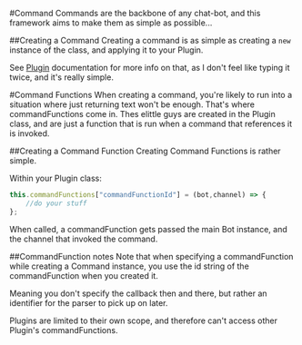 #Command
Commands are the backbone of any chat-bot, and this framework aims to make them as simple as possible...

##Creating a Command
Creating a command is as simple as creating a `new` instance of the class, and applying it to your Plugin.

See [Plugin](https://kd-twitch-bot-framework.readthedocs.io/en/latest/reference/Plugin) documentation for more info on that, as I don't feel like typing it twice, and it's really simple.

#Command Functions
When creating a command, you're likely to run into a situation where just returning text won't be enough. That's where commandFunctions come in. Thes elittle guys are created in the Plugin class, and are just a function that is run when a command that references it is invoked.

##Creating a Command Function
Creating Command Functions is rather simple.

Within your Plugin class:
```Javascript
this.commandFunctions["commandFunctionId"] = (bot,channel) => {
	//do your stuff
};
```
When called, a commandFunction gets passed the main Bot instance, and the channel that invoked the command.

##CommandFunction notes
Note that when specifying a commandFunction while creating a Command instance, you use the id string of the commandFunction when you created it.

Meaning you don't specify the callback then and there, but rather an identifier for the parser to pick up on later.

Plugins are limited to their own scope, and therefore can't access other Plugin's commandFunctions.